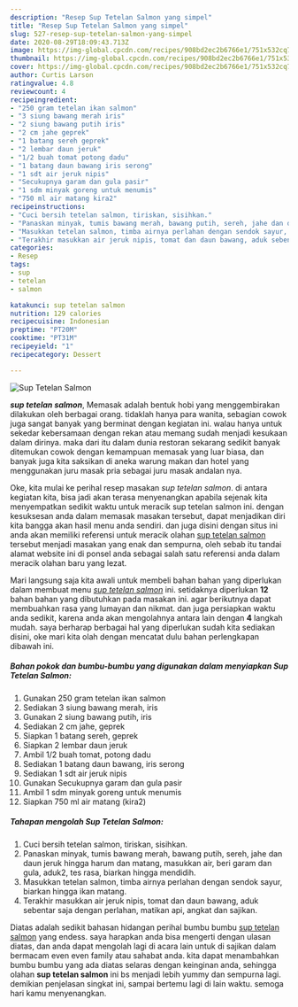 ```yaml
---
description: "Resep Sup Tetelan Salmon yang simpel"
title: "Resep Sup Tetelan Salmon yang simpel"
slug: 527-resep-sup-tetelan-salmon-yang-simpel
date: 2020-08-29T18:09:43.713Z
image: https://img-global.cpcdn.com/recipes/908bd2ec2b6766e1/751x532cq70/sup-tetelan-salmon-foto-resep-utama.jpg
thumbnail: https://img-global.cpcdn.com/recipes/908bd2ec2b6766e1/751x532cq70/sup-tetelan-salmon-foto-resep-utama.jpg
cover: https://img-global.cpcdn.com/recipes/908bd2ec2b6766e1/751x532cq70/sup-tetelan-salmon-foto-resep-utama.jpg
author: Curtis Larson
ratingvalue: 4.8
reviewcount: 4
recipeingredient:
- "250 gram tetelan ikan salmon"
- "3 siung bawang merah iris"
- "2 siung bawang putih iris"
- "2 cm jahe geprek"
- "1 batang sereh geprek"
- "2 lembar daun jeruk"
- "1/2 buah tomat potong dadu"
- "1 batang daun bawang iris serong"
- "1 sdt air jeruk nipis"
- "Secukupnya garam dan gula pasir"
- "1 sdm minyak goreng untuk menumis"
- "750 ml air matang kira2"
recipeinstructions:
- "Cuci bersih tetelan salmon, tiriskan, sisihkan."
- "Panaskan minyak, tumis bawang merah, bawang putih, sereh, jahe dan daun jeruk hingga harum dan matang, masukkan air, beri garam dan gula, aduk2, tes rasa, biarkan hingga mendidih."
- "Masukkan tetelan salmon, timba airnya perlahan dengan sendok sayur, biarkan hingga ikan matang."
- "Terakhir masukkan air jeruk nipis, tomat dan daun bawang, aduk sebentar saja dengan perlahan, matikan api, angkat dan sajikan."
categories:
- Resep
tags:
- sup
- tetelan
- salmon

katakunci: sup tetelan salmon 
nutrition: 129 calories
recipecuisine: Indonesian
preptime: "PT20M"
cooktime: "PT31M"
recipeyield: "1"
recipecategory: Dessert

---
```



![Sup Tetelan Salmon](https://img-global.cpcdn.com/recipes/908bd2ec2b6766e1/751x532cq70/sup-tetelan-salmon-foto-resep-utama.jpg)

<b><i>sup tetelan salmon</i></b>, Memasak adalah bentuk hobi yang menggembirakan dilakukan oleh berbagai orang. tidaklah hanya para wanita, sebagian cowok juga sangat banyak yang berminat dengan kegiatan ini. walau hanya untuk sekedar kebersamaan dengan rekan atau memang sudah menjadi kesukaan dalam dirinya. maka dari itu dalam dunia restoran sekarang sedikit banyak ditemukan cowok dengan kemampuan memasak yang luar biasa, dan banyak juga kita saksikan di aneka warung makan dan hotel yang menggunakan juru masak pria sebagai juru masak andalan nya.



Oke, kita mulai ke perihal resep masakan <i>sup tetelan salmon</i>. di antara kegiatan kita, bisa jadi akan terasa menyenangkan apabila sejenak kita menyempatkan sedikit waktu untuk meracik sup tetelan salmon ini. dengan kesuksesan anda dalam memasak masakan tersebut, dapat menjadikan diri kita bangga akan hasil menu anda sendiri. dan juga disini dengan situs ini anda akan memiliki referensi untuk meracik olahan <u>sup tetelan salmon</u> tersebut menjadi masakan yang enak dan sempurna, oleh sebab itu tandai alamat website ini di ponsel anda sebagai salah satu referensi anda dalam meracik olahan baru yang lezat.


Mari langsung saja kita awali untuk membeli bahan bahan yang diperlukan dalam membuat menu <u><i>sup tetelan salmon</i></u> ini. setidaknya diperlukan <b>12</b> bahan bahan yang dibutuhkan pada masakan ini. agar berikutnya dapat membuahkan rasa yang lumayan dan nikmat. dan juga persiapkan waktu anda sedikit, karena anda akan mengolahnya antara lain dengan <b>4</b> langkah mudah. saya berharap berbagai hal yang diperlukan sudah kita sediakan disini, oke mari kita olah dengan mencatat dulu bahan perlengkapan dibawah ini.

<!--inarticleads1-->

##### Bahan pokok dan bumbu-bumbu yang digunakan dalam menyiapkan Sup Tetelan Salmon:

1. Gunakan 250 gram tetelan ikan salmon
1. Sediakan 3 siung bawang merah, iris
1. Gunakan 2 siung bawang putih, iris
1. Sediakan 2 cm jahe, geprek
1. Siapkan 1 batang sereh, geprek
1. Siapkan 2 lembar daun jeruk
1. Ambil 1/2 buah tomat, potong dadu
1. Sediakan 1 batang daun bawang, iris serong
1. Sediakan 1 sdt air jeruk nipis
1. Gunakan Secukupnya garam dan gula pasir
1. Ambil 1 sdm minyak goreng untuk menumis
1. Siapkan 750 ml air matang (kira2)




<!--inarticleads2-->

##### Tahapan mengolah Sup Tetelan Salmon:

1. Cuci bersih tetelan salmon, tiriskan, sisihkan.
1. Panaskan minyak, tumis bawang merah, bawang putih, sereh, jahe dan daun jeruk hingga harum dan matang, masukkan air, beri garam dan gula, aduk2, tes rasa, biarkan hingga mendidih.
1. Masukkan tetelan salmon, timba airnya perlahan dengan sendok sayur, biarkan hingga ikan matang.
1. Terakhir masukkan air jeruk nipis, tomat dan daun bawang, aduk sebentar saja dengan perlahan, matikan api, angkat dan sajikan.




Diatas adalah sedikit bahasan hidangan perihal bumbu bumbu <u>sup tetelan salmon</u> yang endess. saya harapkan anda bisa mengerti dengan ulasan diatas, dan anda dapat mengolah lagi di acara lain untuk di sajikan dalam bermacam even even family atau sahabat anda. kita dapat menambahkan bumbu bumbu yang ada diatas selaras dengan keinginan anda, sehingga olahan <b>sup tetelan salmon</b> ini bs menjadi lebih yummy dan sempurna lagi. demikian penjelasan singkat ini, sampai bertemu lagi di lain waktu. semoga hari kamu menyenangkan.
